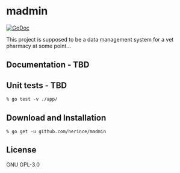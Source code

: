 # madmin

[![GoDoc](https://godoc.org/github.com/herince/madmin/app?status.svg)](https://godoc.org/github.com/herince/madmin/app)

This project is supposed to be a data management system for a vet pharmacy at some point...

## Documentation - TBD

## Unit tests - TBD
```console
% go test -v ./app/
```

## Download and Installation
```console
% go get -u github.com/herince/madmin
```

## License
GNU GPL-3.0